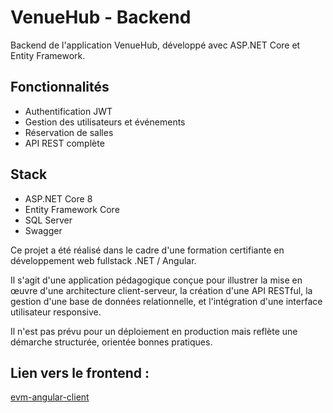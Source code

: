 # VenueHub - Backend

Backend de l'application VenueHub, développé avec ASP.NET Core et Entity Framework.

## Fonctionnalités
- Authentification JWT
- Gestion des utilisateurs et événements
- Réservation de salles
- API REST complète

## Stack
- ASP.NET Core 8
- Entity Framework Core
- SQL Server
- Swagger

Ce projet a été réalisé dans le cadre d'une formation certifiante en développement web fullstack .NET / Angular.

Il s'agit d'une application pédagogique conçue pour illustrer la mise en œuvre d'une architecture client-serveur, la création d'une API RESTful, la gestion d'une base de données relationnelle, et l'intégration d'une interface utilisateur responsive.

Il n'est pas prévu pour un déploiement en production mais reflète une démarche structurée, orientée bonnes pratiques.


## Lien vers le frontend : 
[evm-angular-client](https://github.com/naike-drame-codelab/evm-angular-client)

